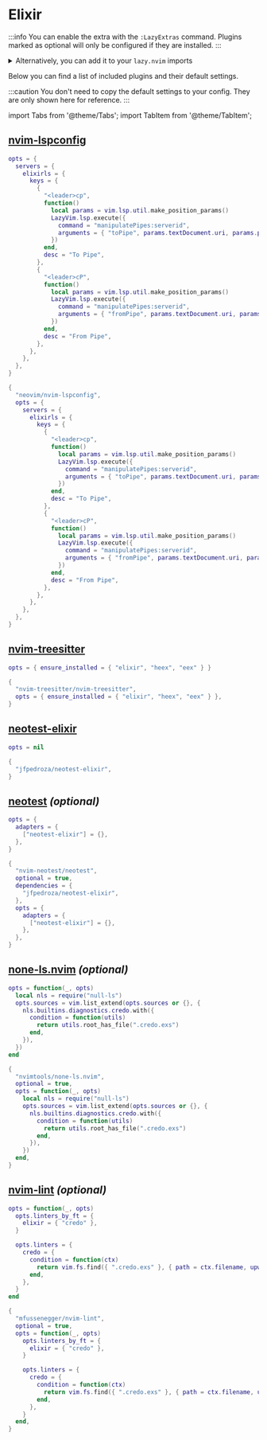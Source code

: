 # Elixir

<!-- plugins:start -->

:::info
You can enable the extra with the `:LazyExtras` command.
Plugins marked as optional will only be configured if they are installed.
:::

<details>
<summary>Alternatively, you can add it to your <code>lazy.nvim</code> imports</summary>

```lua title="lua/config/lazy.lua" {4}
require("lazy").setup({
  spec = {
    { "LazyVim/LazyVim", import = "lazyvim.plugins" },
    { import = "lazyvim.plugins.extras.lang.elixir" },
    { import = "plugins" },
  },
})
```

</details>

Below you can find a list of included plugins and their default settings.

:::caution
You don't need to copy the default settings to your config.
They are only shown here for reference.
:::

import Tabs from '@theme/Tabs';
import TabItem from '@theme/TabItem';

## [nvim-lspconfig](https://github.com/neovim/nvim-lspconfig)

<Tabs>

<TabItem value="opts" label="Options">

```lua
opts = {
  servers = {
    elixirls = {
      keys = {
        {
          "<leader>cp",
          function()
            local params = vim.lsp.util.make_position_params()
            LazyVim.lsp.execute({
              command = "manipulatePipes:serverid",
              arguments = { "toPipe", params.textDocument.uri, params.position.line, params.position.character },
            })
          end,
          desc = "To Pipe",
        },
        {
          "<leader>cP",
          function()
            local params = vim.lsp.util.make_position_params()
            LazyVim.lsp.execute({
              command = "manipulatePipes:serverid",
              arguments = { "fromPipe", params.textDocument.uri, params.position.line, params.position.character },
            })
          end,
          desc = "From Pipe",
        },
      },
    },
  },
}
```

</TabItem>


<TabItem value="code" label="Full Spec">

```lua
{
  "neovim/nvim-lspconfig",
  opts = {
    servers = {
      elixirls = {
        keys = {
          {
            "<leader>cp",
            function()
              local params = vim.lsp.util.make_position_params()
              LazyVim.lsp.execute({
                command = "manipulatePipes:serverid",
                arguments = { "toPipe", params.textDocument.uri, params.position.line, params.position.character },
              })
            end,
            desc = "To Pipe",
          },
          {
            "<leader>cP",
            function()
              local params = vim.lsp.util.make_position_params()
              LazyVim.lsp.execute({
                command = "manipulatePipes:serverid",
                arguments = { "fromPipe", params.textDocument.uri, params.position.line, params.position.character },
              })
            end,
            desc = "From Pipe",
          },
        },
      },
    },
  },
}
```

</TabItem>

</Tabs>

## [nvim-treesitter](https://github.com/nvim-treesitter/nvim-treesitter)

<Tabs>

<TabItem value="opts" label="Options">

```lua
opts = { ensure_installed = { "elixir", "heex", "eex" } }
```

</TabItem>


<TabItem value="code" label="Full Spec">

```lua
{
  "nvim-treesitter/nvim-treesitter",
  opts = { ensure_installed = { "elixir", "heex", "eex" } },
}
```

</TabItem>

</Tabs>

## [neotest-elixir](https://github.com/jfpedroza/neotest-elixir)

<Tabs>

<TabItem value="opts" label="Options">

```lua
opts = nil
```

</TabItem>


<TabItem value="code" label="Full Spec">

```lua
{
  "jfpedroza/neotest-elixir",
}
```

</TabItem>

</Tabs>

## [neotest](https://github.com/nvim-neotest/neotest) _(optional)_

<Tabs>

<TabItem value="opts" label="Options">

```lua
opts = {
  adapters = {
    ["neotest-elixir"] = {},
  },
}
```

</TabItem>


<TabItem value="code" label="Full Spec">

```lua
{
  "nvim-neotest/neotest",
  optional = true,
  dependencies = {
    "jfpedroza/neotest-elixir",
  },
  opts = {
    adapters = {
      ["neotest-elixir"] = {},
    },
  },
}
```

</TabItem>

</Tabs>

## [none-ls.nvim](https://github.com/nvimtools/none-ls.nvim) _(optional)_

<Tabs>

<TabItem value="opts" label="Options">

```lua
opts = function(_, opts)
  local nls = require("null-ls")
  opts.sources = vim.list_extend(opts.sources or {}, {
    nls.builtins.diagnostics.credo.with({
      condition = function(utils)
        return utils.root_has_file(".credo.exs")
      end,
    }),
  })
end
```

</TabItem>


<TabItem value="code" label="Full Spec">

```lua
{
  "nvimtools/none-ls.nvim",
  optional = true,
  opts = function(_, opts)
    local nls = require("null-ls")
    opts.sources = vim.list_extend(opts.sources or {}, {
      nls.builtins.diagnostics.credo.with({
        condition = function(utils)
          return utils.root_has_file(".credo.exs")
        end,
      }),
    })
  end,
}
```

</TabItem>

</Tabs>

## [nvim-lint](https://github.com/mfussenegger/nvim-lint) _(optional)_

<Tabs>

<TabItem value="opts" label="Options">

```lua
opts = function(_, opts)
  opts.linters_by_ft = {
    elixir = { "credo" },
  }

  opts.linters = {
    credo = {
      condition = function(ctx)
        return vim.fs.find({ ".credo.exs" }, { path = ctx.filename, upward = true })[1]
      end,
    },
  }
end
```

</TabItem>


<TabItem value="code" label="Full Spec">

```lua
{
  "mfussenegger/nvim-lint",
  optional = true,
  opts = function(_, opts)
    opts.linters_by_ft = {
      elixir = { "credo" },
    }

    opts.linters = {
      credo = {
        condition = function(ctx)
          return vim.fs.find({ ".credo.exs" }, { path = ctx.filename, upward = true })[1]
        end,
      },
    }
  end,
}
```

</TabItem>

</Tabs>

<!-- plugins:end -->
